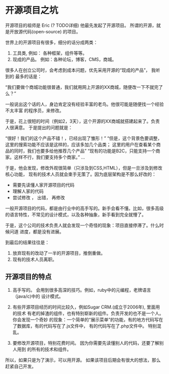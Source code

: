 # 开源项目之坑

开源项目的祖师是 Eric (? TODO详细) 他最先发起了开源项目。 所谓的开源，就是开放源代码(open-source)
的项目。

世界上的开源项目有很多，细分的话分成两类：
1. 工具类, 例如： 各种框架，组件等等。
2. 现成的产品。 例如：各种论坛，博客，CMS，商城。

很多人在创立公司时，会考虑到成本问题，优先采用开源的“现成的产品”， 我听到的
最多的话是：

“我们要做个商城功能很普通，我们就用网上开源的XX商城，随便改一下不就完了么？”

一般说出这个话的人，身边肯定没有经验丰富的老鸟。他很可能是随便找一个经验不太丰富
的程序员，来修改。

于是，花上很短的时间（例如2，3天），这个开源的XX商城就搭建起来了。负责人很满意。
于是提出的问题就是：

“很好！我们的这个产品不错！，已经出现了雏形！”
“但是，这个背景色要调整，这里的搜索功能不应该是这样的，应该多加几个品类；
这里的用户在查看某个商品的同时，我们也要多给他推荐几个产品”
“现有的功能是B2C，只能支持一个商家。这样不行，我们要支持多个商家。”
...

于是，他会发现，修改外观很简单（只涉及到CSS,HTML），但是一旦涉及到修改核心功能，
现有的技术人员就会束手无策了。因为底层架构是不那么好改的：

* 需要先读懂人家开源项目的代码
* 理解人家的代码
* 尝试修改 ， 出错， 再修改

一般开源项目的代码，都是由行业中的高手写的。新手会看不懂。比如，很多高级
的语言特性，不常见的设计模式，以及各种抽象，新手看到完全就懵了。

于是，这个公司的技术负责人就会发现一个奇怪的现象：项目直接停滞了。什么时候问道
进度，都是没有进展。

到最后的结果往往是：
1. 放弃现有的改动了一半的开源项目，推倒重做。
2. 现有的技术人员离职。


## 开源项目的特点

1. 高手写的。 会用到很多高深的技巧。例如，ruby中的元编程，老牌语言（java/c)中的
设计模式。

2. 有些开源项目经历的时间比较久，例如Sugar CRM.(成立于2006年), 里面用的技术
有老的掉渣的组件，也有特别崭新的组件。负责开发的也不是一个人。你会发现一个奇妙
的现象：一个简单的“展示菜单”的功能，有的地方代码写在了数据库，有的代码写在了.js文件中，
有的代码写在了.php文件中。 特别混乱。

3. 要修改开源项目，特别花费时间。 因为你需要先读懂别人的代码，还要了解别人用到
的所有的技术和组件。

所以，如果只是为了演示，可以用开源。
如果该项目后期会有很大的想法，那么赶紧自己开发。

